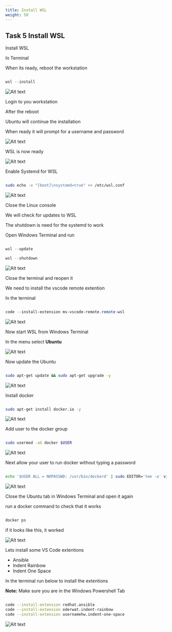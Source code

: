 ```yaml
---
title: Install WSL
weight: 50
---
```


## Task 5 Install WSL

Install WSL

In Terminal

When its ready, reboot the workstation

```powershell

wsl --install

```

![Alt text](images/01_install_wsl.png?raw=true "install wsl")

Login to you workstation

After the reboot

Ubuntu will continue the installation

When ready it will prompt for a username and password

![Alt text](images/02_install_wsl_add_user.png?raw=true "install wsl add user")

WSL is now ready

![Alt text](images/03_wsl_ready.png?raw=true "wsl ready")

Enable Systemd for WSL

```bash

sudo echo -e "[boot]\nsystemd=true" >> /etc/wsl.conf

```

![Alt text](images/04_wsl_systemd.png?raw=true "wsl set systemd")

Close the Linux console

We will check for updates to WSL

The shutdown is need for the systemd to work

Open Windows Terminal and run

```powershell

wsl --update

wsl --shutdown

```

![Alt text](images/04_wsl_update.png?raw=true "wsl update")

Close the terminal and reopen it

We need to install the vscode remote extention

In the terminal

```powershell

code --install-extension ms-vscode-remote.remote-wsl

```

![Alt text](images/05_code_remote_ext.png?raw=true "code extention")

Now start WSL from Windows Terminal

In the menu select __Ubuntu__

![Alt text](images/06_start_ubuntu.png?raw=true "start ubuntu")

Now update the Ubuntu

```bash

sudo apt-get update && sudo apt-get upgrade -y

```

![Alt text](images/07_update_ubuntu.png?raw=true "update ubuntu")

Install docker

```bash

sudo apt-get install docker.io -y

```

![Alt text](images/08_install_docker.png?raw=true "install docker")

Add user to the docker group

```bash

sudo usermod -aG docker $USER

```

![Alt text](images/10_groupadd.png?raw=true "groupadd")

Next allow your user to run docker without typing a password

```bash

echo '$USER ALL = NOPASSWD: /usr/bin/dockerd' | sudo EDITOR='tee -a' visudo

```

![Alt text](images/11_visudo.png?raw=true "visudo")

Close the Ubuntu tab in Windows Terminal and open it again

run a docker command to check that it works

```bash

docker ps

```

if it looks like this, it worked

![Alt text](images/12_docker_ps.png?raw=true "docker ps")

Lets install some VS Code extentions

- Ansible
- Indent Rainbow
- Indent One Space

In the terminal run below to install the extentions

__Note:__ Make sure you are in the Windows Powershell Tab

```bash

code --install-extension redhat.ansible
code --install-extension oderwat.indent-rainbow
code --install-extension usernamehw.indent-one-space

```

![Alt text](images/13_install_code_extentions.png?raw=true "Install code extentions")
